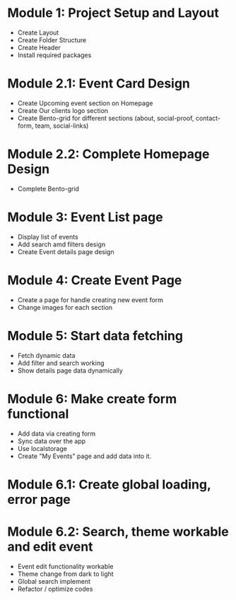 # Module 1: Project Setup and Layout

- Create Layout
- Create Folder Structure
- Create Header
- Install required packages

# Module 2.1: Event Card Design

- Create Upcoming event section on Homepage
- Create Our clients logo section
- Create Bento-grid for different sections (about, social-proof, contact-form, team, social-links)

# Module 2.2: Complete Homepage Design

- Complete Bento-grid

# Module 3: Event List page

- Display list of events
- Add search amd filters design
- Create Event details page design

# Module 4: Create Event Page

- Create a page for handle creating new event form
- Change images for each section

# Module 5: Start data fetching

- Fetch dynamic data
- Add filter and search working
- Show details page data dynamically

# Module 6: Make create form functional

- Add data via creating form
- Sync data over the app
- Use localstorage
- Create "My Events" page and add data into it.

# Module 6.1: Create global loading, error page

# Module 6.2: Search, theme workable and edit event

- Event edit functionality workable
- Theme change from dark to light
- Global search implement
- Refactor / optimize codes
